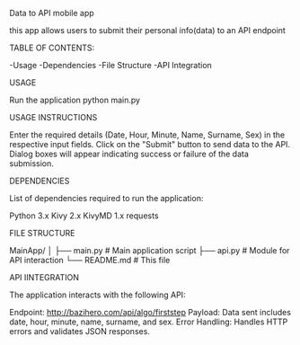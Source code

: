 Data to API mobile app

this app allows users to submit their personal info(data) to an API endpoint 

TABLE OF CONTENTS:

-Usage
-Dependencies
-File Structure
-API Integration



USAGE

Run the application
python main.py

USAGE INSTRUCTIONS

Enter the required details (Date, Hour, Minute, Name, Surname, Sex) in the respective input fields.
Click on the "Submit" button to send data to the API.
Dialog boxes will appear indicating success or failure of the data submission.

DEPENDENCIES

List of dependencies required to run the application:

Python 3.x
Kivy 2.x
KivyMD 1.x
requests

FILE STRUCTURE

MainApp/
│
├── main.py           # Main application script
├── api.py            # Module for API interaction
└── README.md         # This file

API IINTEGRATION

The application interacts with the following API:

Endpoint: http://bazihero.com/api/algo/firststep
Payload: Data sent includes date, hour, minute, name, surname, and sex.
Error Handling: Handles HTTP errors and validates JSON responses.



